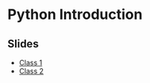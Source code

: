 # Python Introduction

## Slides

- [Class 1](https://beatrizfrocha.github.io/python-introduction/class1.slides.html)
- [Class 2](https://github.com/beatrizfrocha/python-introduction/blob/main/docs/class2.slides.html)
